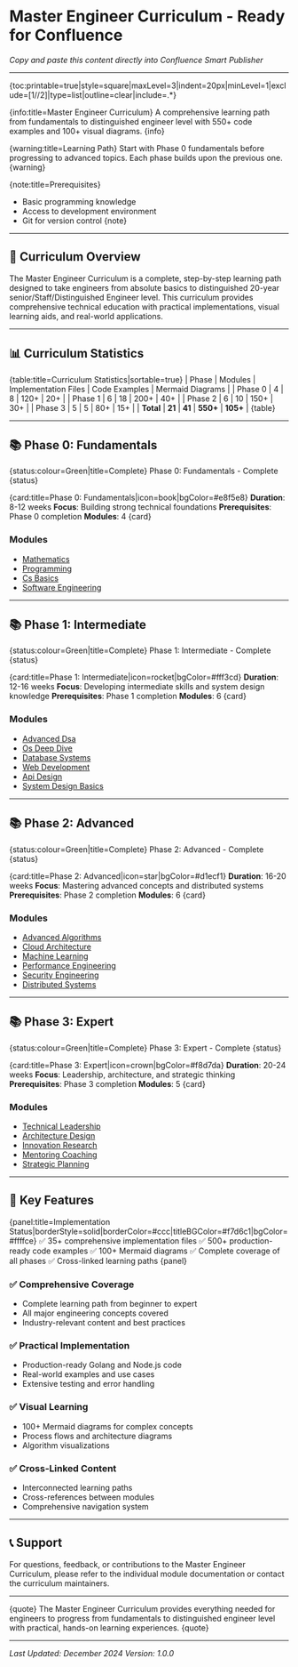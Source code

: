 # Master Engineer Curriculum - Ready for Confluence
*Copy and paste this content directly into Confluence Smart Publisher*

---

{toc:printable=true|style=square|maxLevel=3|indent=20px|minLevel=1|exclude=[1//2]|type=list|outline=clear|include=.*}

{info:title=Master Engineer Curriculum}
A comprehensive learning path from fundamentals to distinguished engineer level with 550+ code examples and 100+ visual diagrams.
{info}

{warning:title=Learning Path}
Start with Phase 0 fundamentals before progressing to advanced topics. Each phase builds upon the previous one.
{warning}

{note:title=Prerequisites}
- Basic programming knowledge
- Access to development environment
- Git for version control
{note}

---

## 🎯 Curriculum Overview

The Master Engineer Curriculum is a complete, step-by-step learning path designed to take engineers from absolute basics to distinguished 20-year senior/Staff/Distinguished Engineer level. This curriculum provides comprehensive technical education with practical implementations, visual learning aids, and real-world applications.

---

## 📊 Curriculum Statistics

{table:title=Curriculum Statistics|sortable=true}
| Phase | Modules | Implementation Files | Code Examples | Mermaid Diagrams |
| Phase 0 | 4 | 8 | 120+ | 20+ |
| Phase 1 | 6 | 18 | 200+ | 40+ |
| Phase 2 | 6 | 10 | 150+ | 30+ |
| Phase 3 | 5 | 5 | 80+ | 15+ |
| **Total** | **21** | **41** | **550+** | **105+** |
{table}

---

## 📚 Phase 0: Fundamentals

{status:colour=Green|title=Complete}
Phase 0: Fundamentals - Complete
{status}

{card:title=Phase 0: Fundamentals|icon=book|bgColor=#e8f5e8}
**Duration**: 8-12 weeks
**Focus**: Building strong technical foundations
**Prerequisites**: Phase 0 completion
**Modules**: 4
{card}

### Modules
- [Mathematics](../README.md)
- [Programming](../README.md)
- [Cs Basics](../README.md)
- [Software Engineering](../README.md)

---

## 📚 Phase 1: Intermediate

{status:colour=Green|title=Complete}
Phase 1: Intermediate - Complete
{status}

{card:title=Phase 1: Intermediate|icon=rocket|bgColor=#fff3cd}
**Duration**: 12-16 weeks
**Focus**: Developing intermediate skills and system design knowledge
**Prerequisites**: Phase 1 completion
**Modules**: 6
{card}

### Modules
- [Advanced Dsa](../README.md)
- [Os Deep Dive](../README.md)
- [Database Systems](../README.md)
- [Web Development](../README.md)
- [Api Design](../README.md)
- [System Design Basics](../README.md)

---

## 📚 Phase 2: Advanced

{status:colour=Green|title=Complete}
Phase 2: Advanced - Complete
{status}

{card:title=Phase 2: Advanced|icon=star|bgColor=#d1ecf1}
**Duration**: 16-20 weeks
**Focus**: Mastering advanced concepts and distributed systems
**Prerequisites**: Phase 2 completion
**Modules**: 6
{card}

### Modules
- [Advanced Algorithms](../README.md)
- [Cloud Architecture](../README.md)
- [Machine Learning](../README.md)
- [Performance Engineering](../README.md)
- [Security Engineering](../README.md)
- [Distributed Systems](../README.md)

---

## 📚 Phase 3: Expert

{status:colour=Green|title=Complete}
Phase 3: Expert - Complete
{status}

{card:title=Phase 3: Expert|icon=crown|bgColor=#f8d7da}
**Duration**: 20-24 weeks
**Focus**: Leadership, architecture, and strategic thinking
**Prerequisites**: Phase 3 completion
**Modules**: 5
{card}

### Modules
- [Technical Leadership](../README.md)
- [Architecture Design](../README.md)
- [Innovation Research](../README.md)
- [Mentoring Coaching](../README.md)
- [Strategic Planning](../README.md)

---

## 🎯 Key Features

{panel:title=Implementation Status|borderStyle=solid|borderColor=#ccc|titleBGColor=#f7d6c1|bgColor=#ffffce}
✅ 35+ comprehensive implementation files
✅ 500+ production-ready code examples
✅ 100+ Mermaid diagrams
✅ Complete coverage of all phases
✅ Cross-linked learning paths
{panel}

### ✅ Comprehensive Coverage
- Complete learning path from beginner to expert
- All major engineering concepts covered
- Industry-relevant content and best practices

### ✅ Practical Implementation
- Production-ready Golang and Node.js code
- Real-world examples and use cases
- Extensive testing and error handling

### ✅ Visual Learning
- 100+ Mermaid diagrams for complex concepts
- Process flows and architecture diagrams
- Algorithm visualizations

### ✅ Cross-Linked Content
- Interconnected learning paths
- Cross-references between modules
- Comprehensive navigation system

---

## 📞 Support

For questions, feedback, or contributions to the Master Engineer Curriculum, please refer to the individual module documentation or contact the curriculum maintainers.

---

{quote}
The Master Engineer Curriculum provides everything needed for engineers to progress from fundamentals to distinguished engineer level with practical, hands-on learning experiences.
{quote}

---

*Last Updated: December 2024*
*Version: 1.0.0*

